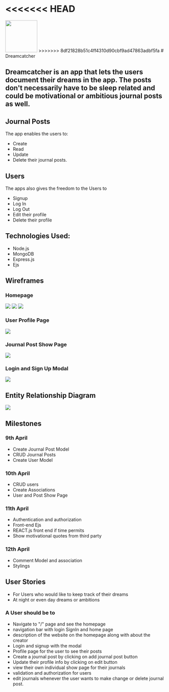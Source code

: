 <<<<<<< HEAD
=======
<img src="/public/assets/dreamcatcher.png" width="100px">
>>>>>>> 8df21828b51c4ff4310d90cbf9ad47863adbf5fa
# Dreamcatcher

## Dreamcatcher is an app that lets the users document their dreams in the app. The posts don't necessarily have to be sleep related and could be motivational or ambitious journal posts as well.

## Journal Posts

The app enables the users to:
- Create
- Read
- Update
- Delete
 their journal posts.

## Users

The apps also gives the freedom to the Users to
- Signup
- Log In
- Log Out
- Edit their profile
- Delete their profile

## Technologies Used:
- Node.js
- MongoDB
- Express.js
- Ejs

## Wireframes

### Homepage
<img src = "https://trello-attachments.s3.amazonaws.com/5ac7b9a35593dce833bb9955/5ac7c8afeca103a0d6895367/f2c4cbfedce83b4983c9011b301f94cd/1.png">
<img src = "https://trello-attachments.s3.amazonaws.com/5ac7b9a35593dce833bb9955/5ac7c8afeca103a0d6895367/ad4d42a26fa84e331d06a03c98bbf0d3/2.png">
<img src = "https://trello-attachments.s3.amazonaws.com/5ac7b9a35593dce833bb9955/5ac7c8afeca103a0d6895367/de7c845108baf68f9509da861bc48ed2/3.png">

### User Profile Page
<img src = "https://trello-attachments.s3.amazonaws.com/5ac7b9a35593dce833bb9955/5ac7c8afeca103a0d6895367/91863ba51826d8e4a56ff7eee36927ac/4.png">

### Journal Post Show Page
<img src = "https://trello-attachments.s3.amazonaws.com/5ac7b9a35593dce833bb9955/5ac7c8afeca103a0d6895367/8642e7c45da5989d7c8583390686d820/5.png">

### Login and Sign Up Modal
<img src = "https://trello-attachments.s3.amazonaws.com/5ac7b9a35593dce833bb9955/5ac7c8afeca103a0d6895367/a6321214fba7abc40d1a3ed09db964d7/6.png">

## Entity Relationship Diagram
<img src = "https://trello-attachments.s3.amazonaws.com/5ac7b9a35593dce833bb9955/5ac7c1e1a7211c803309d2c2/8fa3c7b3f7297e588aedc28deb9d3c2f/Screen_Shot_2018-04-06_at_11.50.51_AM.png">

## Milestones

### 9th April
- Create Journal Post Model
- CRUD Journal Posts
- Create User Model

### 10th April
- CRUD users
- Create Associations
- User and Post Show Page

### 11th April
- Authentication and authorization
- Front-end Ejs
- REACT.js front end if time permits
- Show motivational quotes from third party

### 12th April

- Comment Model and association
- Stylings

## User Stories
- For Users who would like to keep track of their dreams
- At night or even day dreams or ambitions

### A User should be to
- Navigate to "/" page and see the homepage
- navigation bar with login SignIn and home page
- description of the website on the homepage along with about the creator
- Login and signup with the modal
- Profile page for the user to see their posts
- Create a journal post by clicking on add journal post button
- Update their profile info by clicking on edit button
- view their own individual show page for their journals
- validation and authorization for users
- edit journals whenever the user wants to make change or delete journal post.
